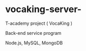 vocaking-server-
================

T-academy project ( VocaKing )

Back-end service program

Node.js, MySQL, MongoDB

